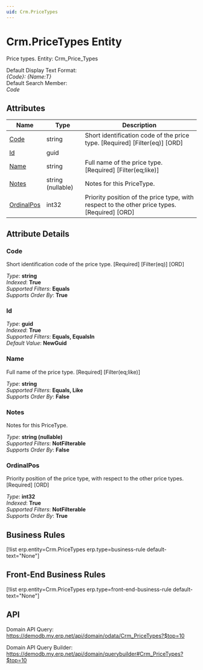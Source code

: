 ```yaml
---
uid: Crm.PriceTypes
---
```

# Crm.PriceTypes Entity

Price types. Entity: Crm_Price_Types

Default Display Text Format:  
_{Code}: {Name:T}_  
Default Search Member:  
_Code_  

## Attributes

| Name | Type | Description |
| ---- | ---- | --- |
| [Code](Crm.PriceTypes.md#code) | string | Short identification code of the price type. [Required] [Filter(eq)] [ORD] 
| [Id](Crm.PriceTypes.md#id) | guid |  
| [Name](Crm.PriceTypes.md#name) | string | Full name of the price type. [Required] [Filter(eq;like)] 
| [Notes](Crm.PriceTypes.md#notes) | string (nullable) | Notes for this PriceType. 
| [OrdinalPos](Crm.PriceTypes.md#ordinalpos) | int32 | Priority position of the price type, with respect to the other price types. [Required] [ORD] 


## Attribute Details

### Code

Short identification code of the price type. [Required] [Filter(eq)] [ORD]

_Type_: **string**  
_Indexed_: **True**  
_Supported Filters_: **Equals**  
_Supports Order By_: **True**  

### Id

_Type_: **guid**  
_Indexed_: **True**  
_Supported Filters_: **Equals, EqualsIn**  
_Default Value_: **NewGuid**  

### Name

Full name of the price type. [Required] [Filter(eq;like)]

_Type_: **string**  
_Supported Filters_: **Equals, Like**  
_Supports Order By_: **False**  

### Notes

Notes for this PriceType.

_Type_: **string (nullable)**  
_Supported Filters_: **NotFilterable**  
_Supports Order By_: **False**  

### OrdinalPos

Priority position of the price type, with respect to the other price types. [Required] [ORD]

_Type_: **int32**  
_Indexed_: **True**  
_Supported Filters_: **NotFilterable**  
_Supports Order By_: **True**  



## Business Rules

[!list erp.entity=Crm.PriceTypes erp.type=business-rule default-text="None"]

## Front-End Business Rules

[!list erp.entity=Crm.PriceTypes erp.type=front-end-business-rule default-text="None"]

## API

Domain API Query:
<https://demodb.my.erp.net/api/domain/odata/Crm_PriceTypes?$top=10>

Domain API Query Builder:
<https://demodb.my.erp.net/api/domain/querybuilder#Crm_PriceTypes?$top=10>

